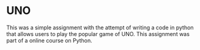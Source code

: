 <h1>UNO</h1>
<p>This was a simple assignment with the attempt of writing a code in python that allows users to play the popular game of UNO. This assignment was part of a online course on Python.</p>
